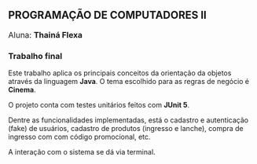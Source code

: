 ## PROGRAMAÇÃO DE COMPUTADORES II

<p style="font-size: 16px">Aluna: <b>Thainá Flexa</b></p>

### Trabalho final

Este trabalho aplica os principais conceitos da orientação da objetos através da linguagem **Java**. O tema escolhido para as regras de negócio é **Cinema**.

O projeto conta com testes unitários feitos com **JUnit 5**.

Dentre as funcionalidades implementadas, está o cadastro e autenticação (fake) de usuários, cadastro de produtos (ingresso e lanche), compra de ingresso com com código promocional, etc.

A interação com o sistema se dá via terminal.
